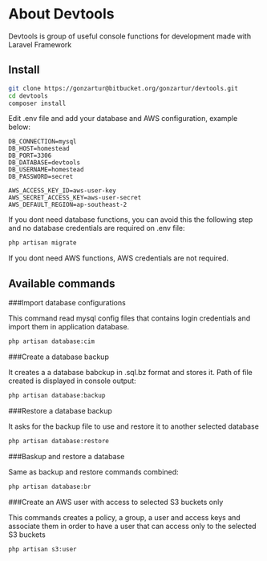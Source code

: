 # About Devtools

Devtools is group of useful console functions for development made with Laravel Framework

## Install

```bash
git clone https://gonzartur@bitbucket.org/gonzartur/devtools.git
cd devtools
composer install
```

Edit .env file and add your database and AWS configuration, example below:

```dotenv
DB_CONNECTION=mysql
DB_HOST=homestead
DB_PORT=3306
DB_DATABASE=devtools
DB_USERNAME=homestead
DB_PASSWORD=secret

AWS_ACCESS_KEY_ID=aws-user-key
AWS_SECRET_ACCESS_KEY=aws-user-secret
AWS_DEFAULT_REGION=ap-southeast-2
```

If you dont need database functions, you can avoid this the following step and no database credentials are required on .env file:

```bash
php artisan migrate
```

If you dont need AWS functions, AWS credentials are not required.

## Available commands

###Import database configurations

This command read mysql config files that contains login credentials and import them in application database.

```bash
php artisan database:cim
```

###Create a database backup

It creates a a database babckup in .sql.bz format and stores it. Path of file created is displayed in console output:

```bash
php artisan database:backup
```

###Restore a database backup

It asks for the backup file to use and restore it to another selected database

```bash
php artisan database:restore
```

###Baskup and restore a database

Same as backup and restore commands combined:

```bash
php artisan database:br
```

###Create an AWS user with access to selected S3 buckets only

This commands creates a policy, a group, a user and access keys and associate them in order to have a user that can access only to the selected S3 buckets

```bash
php artisan s3:user
```
